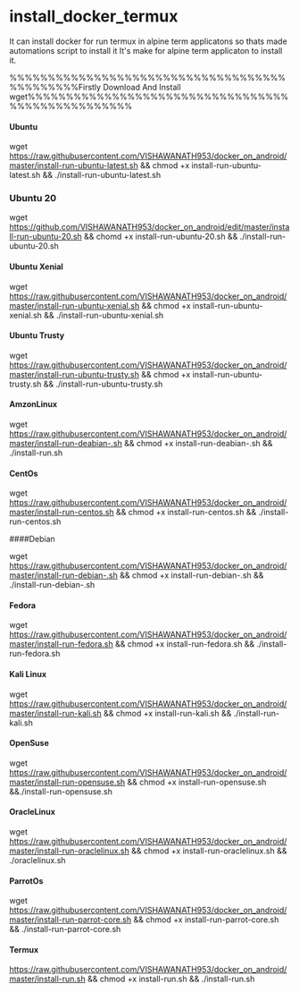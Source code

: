 # install_docker_termux
It can install docker for run termux in alpine term applicatons so thats made automations script to install it
It's make for alpine term applicaton to install it.

%%%%%%%%%%%%%%%%%%%%%%%%%%%%%%%%%%%%%%%%%%%%%Firstly Download And Install wget%%%%%%%%%%%%%%%%%%%%%%%%%%%%%%%%%%%%%%%%%%%%%%%%%%


#### Ubuntu

wget https://raw.githubusercontent.com/VISHAWANATH953/docker_on_android/master/install-run-ubuntu-latest.sh && chmod +x install-run-ubuntu-latest.sh && ./install-run-ubuntu-latest.sh

### Ubuntu 20

wget https://github.com/VISHAWANATH953/docker_on_android/edit/master/install-run-ubuntu-20.sh && chomd +x install-run-ubuntu-20.sh && ./install-run-ubuntu-20.sh

#### Ubuntu Xenial

wget https://raw.githubusercontent.com/VISHAWANATH953/docker_on_android/master/install-run-ubuntu-xenial.sh && chmod +x install-run-ubuntu-xenial.sh && ./install-run-ubuntu-xenial.sh

#### Ubuntu Trusty

wget https://raw.githubusercontent.com/VISHAWANATH953/docker_on_android/master/install-run-ubuntu-trusty.sh && chmod +x install-run-ubuntu-trusty.sh && ./install-run-ubuntu-trusty.sh

#### AmzonLinux

wget https://raw.githubusercontent.com/VISHAWANATH953/docker_on_android/master/install-run-deabian-.sh && chmod +x install-run-deabian-.sh && ./install-run.sh

#### CentOs

wget https://raw.githubusercontent.com/VISHAWANATH953/docker_on_android/master/install-run-centos.sh && chmod +x install-run-centos.sh && ./install-run-centos.sh

####Debian

wget https://raw.githubusercontent.com/VISHAWANATH953/docker_on_android/master/install-run-debian-.sh && chmod +x install-run-debian-.sh && ./install-run-debian-.sh

#### Fedora

wget https://raw.githubusercontent.com/VISHAWANATH953/docker_on_android/master/install-run-fedora.sh && chmod +x install-run-fedora.sh && ./install-run-fedora.sh

#### Kali Linux

wget  https://raw.githubusercontent.com/VISHAWANATH953/docker_on_android/master/install-run-kali.sh && chmod +x install-run-kali.sh && ./install-run-kali.sh

#### OpenSuse

wget https://raw.githubusercontent.com/VISHAWANATH953/docker_on_android/master/install-run-opensuse.sh && chmod +x install-run-opensuse.sh &&./install-run-opensuse.sh

#### OracleLinux

wget https://raw.githubusercontent.com/VISHAWANATH953/docker_on_android/master/install-run-oraclelinux.sh && chmod +x install-run-oraclelinux.sh && ./oraclelinux.sh

#### ParrotOs

wget https://raw.githubusercontent.com/VISHAWANATH953/docker_on_android/master/install-run-parrot-core.sh && chmod +x install-run-parrot-core.sh && ./install-run-parrot-core.sh

#### Termux

https://raw.githubusercontent.com/VISHAWANATH953/docker_on_android/master/install-run.sh && chmod +x install-run.sh && ./install-run.sh
